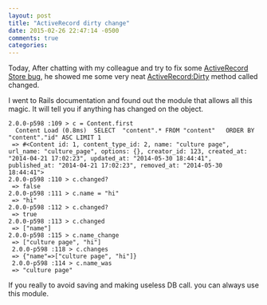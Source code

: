 ```yaml
---
layout: post
title: "ActiveRecord dirty change"
date: 2015-02-26 22:47:14 -0500
comments: true
categories: 
---
```



Today, After chatting with my colleague and try to fix some [ActiveRecord Store bug](http://api.rubyonrails.org/classes/ActiveRecord/Store.html), he showed me some very neat [ActiveRecord:Dirty](http://api.rubyonrails.org/classes/ActiveModel/Dirty.html) method called changed.

I went to Rails documentation and found out the module that allows all this magic. It will tell you if anything has changed on the object.

```
2.0.0-p598 :109 > c = Content.first
  Content Load (0.8ms)  SELECT  "content".* FROM "content"   ORDER BY "content"."id" ASC LIMIT 1
 => #<Content id: 1, content_type_id: 2, name: "culture page", url_name: "culture_page", options: {}, creator_id: 123, created_at: "2014-04-21 17:02:23", updated_at: "2014-05-30 18:44:41", published_at: "2014-04-21 17:02:23", removed_at: "2014-05-30 18:44:41">
2.0.0-p598 :110 > c.changed?
 => false
2.0.0-p598 :111 > c.name = "hi"
 => "hi"
2.0.0-p598 :112 > c.changed?
 => true
2.0.0-p598 :113 > c.changed
 => ["name"]
2.0.0-p598 :115 > c.name_change
 => ["culture page", "hi"]
 2.0.0-p598 :118 > c.changes
 => {"name"=>["culture page", "hi"]}
 2.0.0-p598 :114 > c.name_was
 => "culture page"
```

If you really to avoid saving and making useless DB call. you can always use this module.
